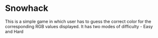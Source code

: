 # Snowhack
This is a simple game in which user has to guess the correct color for the corresponding RGB values displayed. It has two modes of difficulty - Easy and Hard
